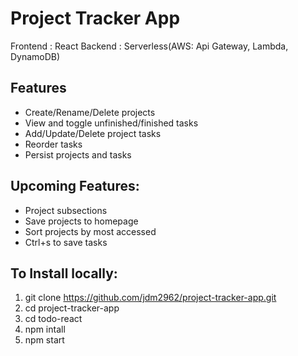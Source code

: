 # Project Tracker App

Frontend : React
Backend : Serverless(AWS: Api Gateway, Lambda, DynamoDB)

## Features
- Create/Rename/Delete projects
- View and toggle unfinished/finished tasks
- Add/Update/Delete project tasks
- Reorder tasks
- Persist projects and tasks

## Upcoming Features:
- Project subsections
- Save projects to homepage
- Sort projects by most accessed
- Ctrl+s to save tasks

## To Install locally:
1. git clone https://github.com/jdm2962/project-tracker-app.git
2. cd project-tracker-app
3. cd todo-react
4. npm intall
5. npm start
